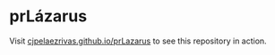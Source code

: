prLázarus
=========

Visit [cjpelaezrivas.github.io/prLazarus](https://cjpelaezrivas.github.io/prLazarus) to see this repository in action.
